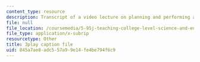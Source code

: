 ```yaml
---
content_type: resource
description: Transcript of a video lecture on planning and performing a lecture.
file: null
file_location: /coursemedia/5-95j-teaching-college-level-science-and-engineering-spring-2009/845a7ae8adc557a99e14fe4be794f6c9_RyKmgyGH5dw.vtt
file_type: application/x-subrip
resourcetype: Other
title: 3play caption file
uid: 845a7ae8-adc5-57a9-9e14-fe4be794f6c9
---
```

